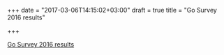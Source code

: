 +++
date = "2017-03-06T14:15:02+03:00"
draft = true
title = "Go Survey 2016 results"

+++

<p><a href="https://blog.golang.org/survey2016-results">Go Survey 2016 results</a></p>
